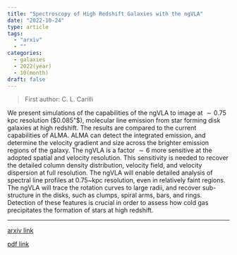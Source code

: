 ```yaml
---
title: "Spectroscopy of High Redshift Galaxies with the ngVLA"
date: "2022-10-24"
type: article
tags:
  - "arxiv"
  - ""
categories:
  - galaxies
  - 2022(year)
  - 10(month)
draft: false
---
```


> First author: C. L. Carilli

 We present simulations of the capabilities of the ngVLA to image at $\sim
0.75$ kpc resolution ($0.085"$), molecular line emission from star forming disk
galaxies at high redshift. The results are compared to the current capabilities
of ALMA. ALMA can detect the integrated emission, and determine the velocity
gradient and size across the brighter emission regions of the galaxy. The ngVLA
is a factor $\sim 6$ more sensitive at the adopted spatial and velocity
resolution. This sensitivity is needed to recover the detailed column density
distribution, velocity field, and velocity dispersion at full resolution. The
ngVLA will enable detailed analysis of spectral line profiles at $0.75$~kpc
resolution, even in relatively faint regions. The ngVLA will trace the rotation
curves to large radii, and recover sub-structure in the disks, such as clumps,
spiral arms, bars, and rings. Detection of these features is crucial in order
to assess how cold gas precipitates the formation of stars at high redshift.

---
[arxiv link](http://arxiv.org/abs/2210.13584v1)

[pdf link](http://arxiv.org/pdf/2210.13584v1)
